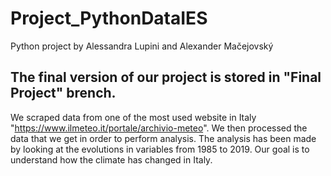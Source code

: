 # Project_PythonDataIES
Python project by Alessandra Lupini and Alexander Mačejovský

## The final version of our project is stored in "Final Project" brench.

We scraped data from one of the most used website in Italy "https://www.ilmeteo.it/portale/archivio-meteo". We then processed the data that we get in order to perform analysis. The analysis has been made by looking at the evolutions in variables from 1985 to 2019. Our goal is to understand how the climate has changed in Italy.
